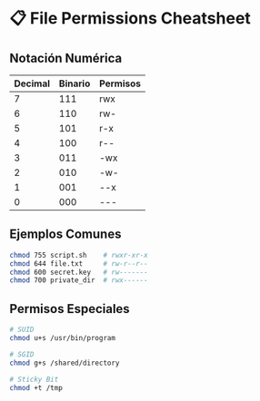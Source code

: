 # 📋 File Permissions Cheatsheet

## Notación Numérica

| Decimal | Binario | Permisos |
|---------|---------|----------|
| 7 | 111 | rwx |
| 6 | 110 | rw- |
| 5 | 101 | r-x |
| 4 | 100 | r-- |
| 3 | 011 | -wx |
| 2 | 010 | -w- |
| 1 | 001 | --x |
| 0 | 000 | --- |

## Ejemplos Comunes
```bash
chmod 755 script.sh    # rwxr-xr-x
chmod 644 file.txt     # rw-r--r--
chmod 600 secret.key   # rw-------
chmod 700 private_dir  # rwx------
```

## Permisos Especiales
```bash
# SUID
chmod u+s /usr/bin/program

# SGID
chmod g+s /shared/directory

# Sticky Bit
chmod +t /tmp
```
